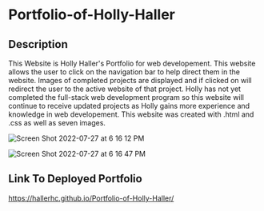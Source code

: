 # Portfolio-of-Holly-Haller

## Description
This Website is Holly Haller's Portfolio for web developement. This website allows the user to click on the navigation bar to help direct them in the website. Images of completed projects are displayed and if clicked on will redirect the user to the active website of that project. Holly has not yet completed the full-stack web development program so this website will continue to receive updated projects as Holly gains more experience and knowledge in web developement. This website was created with .html and .css as well as seven images.


![Screen Shot 2022-07-27 at 6 16 12 PM](https://user-images.githubusercontent.com/100663920/181399542-34d8c12a-3ba9-440e-8fdd-3f8d4b8c8f4f.png)

![Screen Shot 2022-07-27 at 6 16 47 PM](https://user-images.githubusercontent.com/100663920/181399555-15d35d26-ff6f-4857-a117-a22687b86182.png)

## Link To Deployed Portfolio

https://hallerhc.github.io/Portfolio-of-Holly-Haller/
